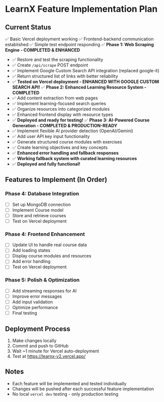# LearnX Feature Implementation Plan

## Current Status
✅ Basic Vercel deployment working
✅ Frontend-backend communication established
✅ Simple test endpoint responding
✅ **Phase 1: Web Scraping Engine - COMPLETED & ENHANCED**
  - ✅ Restore and test the scraping functionality
  - ✅ Create `/api/scrape` POST endpoint
  - ✅ Implement Google Custom Search API integration (replaced google-it)
  - ✅ Return structured list of links with better reliability
  - ✅ **Tested on Vercel deployment - ENHANCED WITH GOOGLE CUSTOM SEARCH API!**
✅ **Phase 2: Enhanced Learning Resource System - COMPLETED**
  - ✅ Add content extraction from web pages
  - ✅ Implement learning-focused search queries
  - ✅ Organize resources into categorized modules
  - ✅ Enhanced frontend display with resource types
  - ✅ **Deployed and ready for testing!**
✅ **Phase 3: AI-Powered Course Generation - COMPLETED & PRODUCTION-READY**
  - ✅ Implement flexible AI provider detection (OpenAI/Gemini)
  - ✅ Add user API key input functionality
  - ✅ Generate structured course modules with exercises
  - ✅ Create learning objectives and key concepts
  - ✅ **Enhanced error handling and fallback responses**
  - ✅ **Working fallback system with curated learning resources**
  - ✅ **Deployed and fully functional!**

## Features to Implement (In Order)

### Phase 4: Database Integration
- [ ] Set up MongoDB connection
- [ ] Implement Course model
- [ ] Store and retrieve courses
- [ ] Test on Vercel deployment

### Phase 4: Frontend Enhancement
- [ ] Update UI to handle real course data
- [ ] Add loading states
- [ ] Display course modules and resources
- [ ] Add error handling
- [ ] Test on Vercel deployment

### Phase 5: Polish & Optimization
- [ ] Add streaming responses for AI
- [ ] Improve error messages
- [ ] Add input validation
- [ ] Optimize performance
- [ ] Final testing

## Deployment Process
1. Make changes locally
2. Commit and push to GitHub
3. Wait ~1 minute for Vercel auto-deployment
4. Test at https://learnx-v2.vercel.app/

## Notes
- Each feature will be implemented and tested individually
- Changes will be pushed after each successful feature implementation
- No local `vercel dev` testing - only production testing
